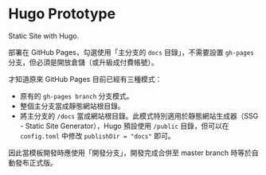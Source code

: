 # Hugo Prototype

Static Site with Hugo.

部署在 GitHub Pages，勾選使用「主分支的 `docs` 目錄」，不需要設置 `gh-pages` 分支，但必須是開放倉儲（或升級成付費帳號）。

才知道原來 GitHub Pages 目前已經有三種模式：

- 原有的 `gh-pages branch` 分支模式。
- 整個主分支當成靜態網站根目錄。
- 將主分支的 `/docs` 當成網站根目錄。此模式特別適用於靜態網站生成器（SSG - Static Site Generator），Hugo 預設使用 `/public` 目錄，但可以在 `config.toml` 中修改 `publishDir = "docs"` 即可。

因此當模板開發時應使用「開發分支」，開發完成合併至 master branch 時等於自動發布正式版。